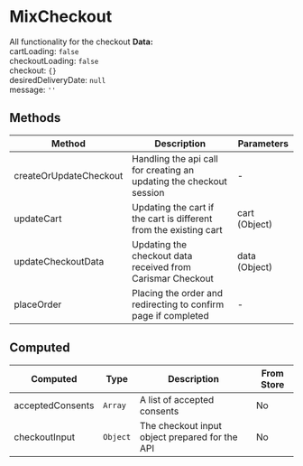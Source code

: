 # MixCheckout

All functionality for the checkout **Data:**<br> cartLoading: `false`<br> checkoutLoading: `false`<br> checkout: `{}`<br> desiredDeliveryDate: `null`<br> message: `''`

## Methods

<!-- @vuese:MixCheckout:methods:start -->
|Method|Description|Parameters|
|---|---|---|
|createOrUpdateCheckout|Handling the api call for creating an updating the checkout session|-|
|updateCart|Updating the cart if the cart is different from the existing cart|cart (Object)|
|updateCheckoutData|Updating the checkout data received from Carismar Checkout|data (Object)|
|placeOrder|Placing the order and redirecting to confirm page if completed|-|

<!-- @vuese:MixCheckout:methods:end -->


## Computed

<!-- @vuese:MixCheckout:computed:start -->
|Computed|Type|Description|From Store|
|---|---|---|---|
|acceptedConsents|`Array`|A list of accepted consents|No|
|checkoutInput|`Object`|The checkout input object prepared for the API|No|

<!-- @vuese:MixCheckout:computed:end -->


